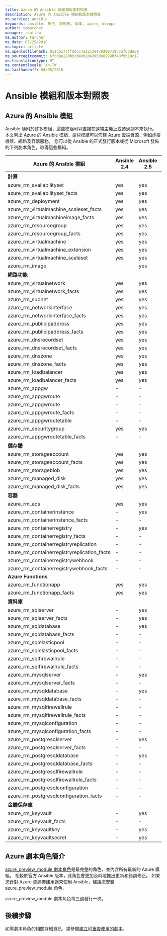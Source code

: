 ```yaml
---
title: Azure 的 Ansible 模組和版本對照表
description: Azure 的 Ansible 模組和版本對照表
ms.service: ansible
keywords: ansible, 角色, 對照表, 版本, azure, devops
author: tomarcher
manager: routlaw
ms.author: tarcher
ms.date: 03/25/2018
ms.topic: article
ms.openlocfilehash: 011cb173ffdecc7a22c2e470209719ccaf6bda58
ms.sourcegitcommit: 6fcd9e220b9cd4cb2d4365de0299bf48fbb18c17
ms.translationtype: HT
ms.contentlocale: zh-TW
ms.lasthandoff: 04/05/2018
---
```

# <a name="ansible-module-and-version-matrix"></a>Ansible 模組和版本對照表

## <a name="ansible-modules-for-azure"></a>Azure 的 Ansible 模組
Ansible 隨附於許多模組，這些模組可以直接在遠端主機上或透過劇本來執行。
本文列出 Azure 的 Ansible 模組，這些模組可以佈建 Azure 雲端資源，例如虛擬機器、網路及容器服務。 您可以從 Ansible 的正式發行版本或從 Microsoft 發佈的下列劇本角色，取得這些模組。

| Azure 的 Ansible 模組                   |  Ansible 2.4 |  Ansible 2.5 |  劇本角色 [azure_preview_module](#introduction-to-azurepreviewmodule) | 
|---------------------------------------------|--------------|-----------------------------|-------------------------------------| 
| **計算**                    |           |                          |                                  | 
| azure_rm_availabilityset                    | yes          | yes                         | yes                                 | 
| azure_rm_availabilityset_facts              | yes          | yes                         | yes                                 | 
| azure_rm_deployment                         | yes          | yes                         | yes                                 | 
| azure_rm_virtualmachine_scaleset_facts      | yes          | yes                         | yes                                 | 
| azure_rm_virtualmachineimage_facts          | yes          | yes                         | yes                                 | 
| azure_rm_resourcegroup                      | yes          | yes                         | yes                                 | 
| azure_rm_resourcegroup_facts                | yes          | yes                         | yes                                 | 
| azure_rm_virtualmachine                     | yes          | yes                         | yes                                 | 
| azure_rm_virtualmachine_extension           | yes          | yes                         | yes                                 | 
| azure_rm_virtualmachine_scaleset            | yes          | yes                         | yes                                 | 
| azure_rm_image                              |              | yes                         | yes                                 | 
| **網路功能**                    |           |                          |                                  | 
| azure_rm_virtualnetwork                     | yes          | yes                         | yes                                 | 
| azure_rm_virtualnetwork_facts               | yes          | yes                         | yes                                 | 
| azure_rm_subnet                             | yes          | yes                         | yes                                 | 
| azure_rm_networkinterface                   | yes          | yes                         | yes                                 | 
| azure_rm_networkinterface_facts             | yes          | yes                         | yes                                 | 
| azure_rm_publicipaddress                    | yes          | yes                         | yes                                 | 
| azure_rm_publicipaddress_facts              | yes          | yes                         | yes                                 | 
| azure_rm_dnsrecordset                       | yes          | yes                         | yes                                 | 
| azure_rm_dnsrecordset_facts                 | yes          | yes                         | yes                                 | 
| azure_rm_dnszone                            | yes          | yes                         | yes                                 | 
| azure_rm_dnszone_facts                      | yes          | yes                         | yes                                 | 
| azure_rm_loadbalancer                       | yes          | yes                         | yes                                 | 
| azure_rm_loadbalancer_facts                 | yes          | yes                         | yes                                 | 
| azure_rm_appgw                              | -            | -                           | yes                                 | 
| azure_rm_appgwroute                         | -            | -                           | yes                                 | 
| azure_rm_appgwroute                         | -            | -                           | yes                                 |
| azure_rm_appgwroute_facts                   | -            | -                           | yes                                 |
| azure_rm_appgwroutetable                    | -            | -                           | yes                                 |
| azure_rm_securitygroup                      | yes          | yes                         | yes                                 | 
| azure_rm_appgwroutetable_facts              | -            | -                           | yes                                 | 
| **儲存體**                    |           |                          |                                  | 
| azure_rm_storageaccount                     | yes          | yes                         | yes                                 | 
| azure_rm_storageaccount_facts               | yes          | yes                         | yes                                 | 
| azure_rm_storageblob                        | yes          | yes                         | yes                                 | 
| azure_rm_managed_disk                       | yes          | yes                         | yes                                 | 
| azure_rm_managed_disk_facts                 | yes          | yes                         | yes                                 | 
| **容器**                    |           |                          |                                  | 
| azure_rm_acs                                | yes          | yes                         | yes                                 | 
| azure_rm_containerinstance                  | -            | yes                         | yes                                 | 
| azure_rm_containerinstance_facts            | -            | -                           | yes                                 | 
| azure_rm_containerregistry                  | -            | yes                         | yes                                 | 
| azure_rm_containerregistry_facts            | -            | -                           | yes                                 | 
| azure_rm_containerregistryreplication       | -            | -                           | yes                                 | 
| azure_rm_containerregistryreplication_facts | -            | -                           | yes                                 | 
| azure_rm_containerregistrywebhook           | -            | -                           | yes                                 | 
| azure_rm_containerregistrywebhook_facts     | -            | -                           | yes                                 | 
| **Azure Functions**                    |           |                          |                                  | 
| azure_rm_functionapp                        | yes          | yes                         | yes                                 | 
| azure_rm_functionapp_facts                  | yes          | yes                         | yes                                 | 
| **資料庫**                    |           |                          |                                  | 
| azure_rm_sqlserver                          | -            | yes                         | yes                                 | 
| azure_rm_sqlserver_facts                    | -            | yes                         | yes                                 | 
| azure_rm_sqldatabase                        | -            | yes                         | yes                                 | 
| azure_rm_sqldatabase_facts                  | -            | -                           | yes                                 | 
| azure_rm_sqlelasticpool                     | -            | -                           | yes                                 | 
| azure_rm_sqlelasticpool_facts               | -            | -                           | yes                                 | 
| azure_rm_sqlfirewallrule                    | -            | -                           | yes                                 | 
| azure_rm_sqlfirewallrule_facts              | -            | -                           | yes                                 | 
| azure_rm_mysqlserver                        | -            | yes                         | yes                                 | 
| azure_rm_mysqlserver_facts                  | -            | -                           | yes                                 | 
| azure_rm_mysqldatabase                      | -            | yes                         | yes                                 | 
| azure_rm_mysqldatabase_facts                | -            | -                           | yes                                 | 
| azure_rm_mysqlfirewallrule                  | -            | -                           | yes                                 | 
| azure_rm_mysqlfirewallrule_facts            | -            | -                           | yes                                 | 
| azure_rm_mysqlconfiguration                 | -            | -                           | yes                                 | 
| azure_rm_mysqlconfiguration_facts           | -            | -                           | yes                                 | 
| azure_rm_postgresqlserver                   | -            | yes                         | yes                                 | 
| azure_rm_postgresqlserver_facts             | -            | -                           | yes                                 | 
| azure_rm_postgresqldatabase                 | -            | yes                         | yes                                 | 
| azure_rm_postgresqldatabase_facts           | -            | -                           | yes                                 | 
| azure_rm_postgresqlfirewallrule             | -            | -                           | yes                                 | 
| azure_rm_postgresqlfirewallrule_facts       | -            | -                           | yes                                 | 
| azure_rm_postgresqlconfiguration            | -            | -                           | yes                                 | 
| azure_rm_postgresqlconfiguration_facts      | -            | -                           | yes                                 | 
| **金鑰保存庫**                    |           |                          |                                  | 
| azure_rm_keyvault                           | -            | yes                         | yes                                 |
| azure_rm_keyvault_facts                     | -            | -                           | yes                                 |
| azure_rm_keyvaultkey                        | -            | yes                         | yes                                 |
| azure_rm_keyvaultsecret                     | -            | yes                         | yes                                 |


## <a name="introduction-to-playbook-role-for-azure"></a>Azure 劇本角色簡介
[azure_preview_module 劇本角色](https://galaxy.ansible.com/Azure/azure_preview_modules/)是最完整的角色，並內含所有最新的 Azure 模組。 相較於官方 Ansible 版本，此角色會更加及時地推出更新和錯誤修正。 如果您針對 Azure 資源佈建用途來使用 Ansible，建議您安裝 azure_preview_module 角色。

azure_preview_module 劇本角色每三週發行一次。

## <a name="next-steps"></a>後續步驟
如需劇本角色的相關詳細資訊，請參閱[建立可重複使用的劇本](http://docs.ansible.com/ansible/latest/playbooks_reuse.html)。 
